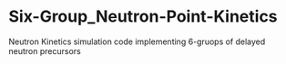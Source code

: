 # Six-Group_Neutron-Point-Kinetics
Neutron Kinetics simulation code implementing 6-gruops of delayed neutron precursors
